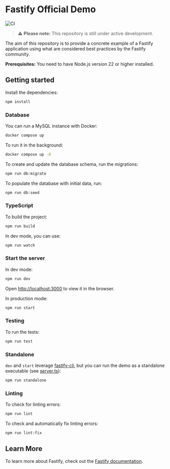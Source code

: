 # Fastify Official Demo

![CI](https://github.com/fastify/demo/workflows/CI/badge.svg)

> :warning: **Please note:** This repository is still under active development.

The aim of this repository is to provide a concrete example of a Fastify application using what are considered best practices by the Fastify community.

**Prerequisites:** You need to have Node.js version 22 or higher installed.

## Getting started
Install the dependencies:
```bash
npm install
```

### Database
You can run a MySQL instance with Docker:
```bash
docker compose up
```

To run it in the background:
```bash
docker compose up -d
```

To create and update the database schema, run the migrations:
```bash
npm run db:migrate
```

To populate the database with initial data, run:
```bash
npm run db:seed
```

### TypeScript
To build the project:
```bash
npm run build
```

In dev mode, you can use:
```bash
npm run watch
```

### Start the server
In dev mode:
```bash
npm run dev
```
Open [http://localhost:3000](http://localhost:3000) to view it in the browser.

In production mode:
```bash
npm run start
```

### Testing
To run the tests:
```bash
npm run test
```

### Standalone
`dev` and `start` leverage [fastify-cli](https://github.com/fastify/fastify-cli), 
but you can run the demo as a standalone executable (see [server.ts](./src/server.ts)):
```bash
npm run standalone
```

### Linting
To check for linting errors:
```bash
npm run lint
```

To check and automatically fix linting errors:
```bash
npm run lint:fix
```

## Learn More
To learn more about Fastify, check out the [Fastify documentation](https://www.fastify.io/docs/latest/).
